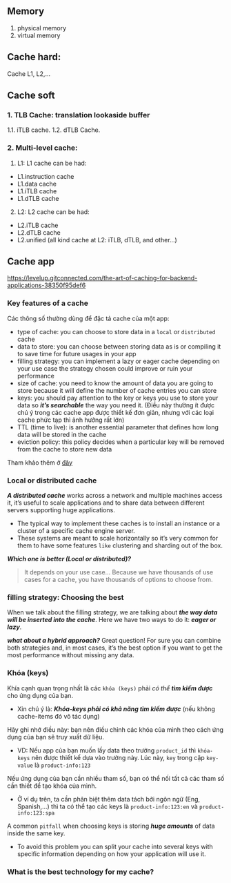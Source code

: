 ## Memory

1. physical memory
2. virtual memory 

## Cache hard:
Cache L1, L2,...

## Cache soft
### 1. TLB Cache: translation lookaside buffer 
1.1. iTLB cache.
1.2. dTLB Cache.

### 2. Multi-level cache:
1. L1:
L1 cache can be had:
- L1.instruction cache
- L1.data cache
- L1.iTLB cache
- L1.dTLB cache
2. L2:
L2 cache can be had:
- L2.iTLB cache
- L2.dTLB cache
- L2.unified (all kind cache at L2: iTLB, dTLB, and other...)


## Cache app
https://levelup.gitconnected.com/the-art-of-caching-for-backend-applications-38350f95def6

### Key features of a cache
Các thông số thường dùng để đặc tả cache của một app:

- type of cache: you can choose to store data in a `local` or `distributed` cache
- data to store: you can choose between storing data as is or compiling it to save time for future usages in your app
- filling strategy: you can implement a lazy or eager cache depending on your use case the strategy chosen could improve or ruin your performance
- size of cache: you need to know the amount of data you are going to store because it will define the number of cache entries you can store
- keys: you should pay attention to the key or keys you use to store your data so ***it’s searchable*** the way you need it. (Điều này thường ít được chú ý trong các cache app được thiết kế đơn giản, nhưng với các loại cache phức tạp thì ảnh hưởng rất lớn)
- TTL (time to live): is another essential parameter that defines how long data will be stored in the cache
- eviction policy: this policy decides when a particular key will be removed from the cache to store new data

Tham khảo thêm ở [đây](https://github.com/mtchuyen/Golang-Tips/blob/master/Golang-connect-to-another/Cache.md)

### Local or distributed cache

***A distributed cache*** works across a network and multiple machines access it, it’s useful to scale applications and to share data between different servers supporting huge applications. 
- The typical way to implement these caches is to install an instance or a cluster of a specific cache engine server. 
- These systems are meant to scale horizontally so it’s very common for them to have some features `like` clustering and sharding out of the box.

***Which one is better (Local or distributed)?*** 
> It depends on your use case… Because we have thousands of use cases for a cache, you have thousands of options to choose from. 

### filling strategy: Choosing the best

When we talk about the filling strategy, we are talking about ***the way data will be inserted into the cache***. 
Here we have two ways to do it: ***eager or lazy***.

***what about a hybrid approach?*** Great question! For sure you can combine both strategies and, in most cases, it’s the best option if you want to get the most performance without missing any data.

### Khóa (keys)
Khía cạnh quan trọng nhất là các `khóa (keys)` phải *có thể* ***tìm kiếm được*** cho ứng dụng của bạn.
- Xin chú ý là: ***Khóa-keys phải có khả năng tìm kiếm được*** (nếu không cache-items đó vô tác dụng)

Hãy ghi nhớ điều này: bạn nên điều chỉnh các khóa của mình theo cách ứng dụng của bạn sẽ truy xuất dữ liệu.
- VD: Nếu app của bạn muốn lấy data theo trường `product_id` thì `khóa-keys` nên được thiết kế dựa vào trường này. Lúc này, `key` trong cặp `key-value` là `product-info:123`

Nếu ứng dụng của bạn cần nhiều tham số, bạn có thể nối tất cả các tham số cần thiết để tạo khóa của mình.
- Ở ví dụ trên, ta cần phân biệt thêm data tách bởi ngôn ngữ (Eng, Spanish,...) thì ta có thể tạo các keys là `product-info:123:en` và `product-info:123:spa`

A common `pitfall` when choosing keys is storing ***huge amounts*** of data inside the same key.
- To avoid this problem you can split your cache into several keys with specific information depending on how your application will use it.

### What is the best technology for my cache?
